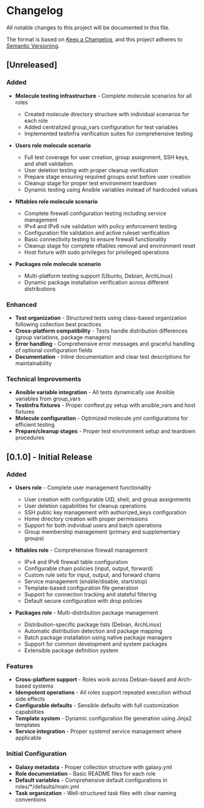 # Changelog

All notable changes to this project will be documented in this file.

The format is based on [Keep a Changelog](https://keepachangelog.com/en/1.0.0/),
and this project adheres to
[Semantic Versioning](https://semver.org/spec/v2.0.0.html).

## [Unreleased]

### Added

- **Molecule testing infrastructure** - Complete molecule scenarios for all
  roles

  - Created molecule directory structure with individual scenarios for each role
  - Added centralized group_vars configuration for test variables
  - Implemented testinfra verification suites for comprehensive testing

- **Users role molecule scenario**

  - Full test coverage for user creation, group assignment, SSH keys, and shell
    validation
  - User deletion testing with proper cleanup verification
  - Prepare stage ensuring required groups exist before user creation
  - Cleanup stage for proper test environment teardown
  - Dynamic testing using Ansible variables instead of hardcoded values

- **Nftables role molecule scenario**

  - Complete firewall configuration testing including service management
  - IPv4 and IPv6 rule validation with policy enforcement testing
  - Configuration file validation and active ruleset verification
  - Basic connectivity testing to ensure firewall functionality
  - Cleanup stage for complete nftables removal and environment reset
  - Host fixture with sudo privileges for privileged operations

- **Packages role molecule scenario**
  - Multi-platform testing support (Ubuntu, Debian, ArchLinux)
  - Dynamic package installation verification across different distributions

### Enhanced

- **Test organization** - Structured tests using class-based organization
  following collection best practices
- **Cross-platform compatibility** - Tests handle distribution differences
  (group variations, package managers)
- **Error handling** - Comprehensive error messages and graceful handling of
  optional configuration fields
- **Documentation** - Inline documentation and clear test descriptions for
  maintainability

### Technical Improvements

- **Ansible variable integration** - All tests dynamically use Ansible variables
  from group_vars
- **Testinfra fixtures** - Proper conftest.py setup with ansible_vars and host
  fixtures
- **Molecule configuration** - Optimized molecule.yml configurations for
  efficient testing
- **Prepare/cleanup stages** - Proper test environment setup and teardown
  procedures

## [0.1.0] - Initial Release

### Added

- **Users role** - Complete user management functionality

  - User creation with configurable UID, shell, and group assignments
  - User deletion capabilities for cleanup operations
  - SSH public key management with authorized_keys configuration
  - Home directory creation with proper permissions
  - Support for both individual users and batch operations
  - Group membership management (primary and supplementary groups)

- **Nftables role** - Comprehensive firewall management

  - IPv4 and IPv6 firewall table configuration
  - Configurable chain policies (input, output, forward)
  - Custom rule sets for input, output, and forward chains
  - Service management (enable/disable, start/stop)
  - Template-based configuration file generation
  - Support for connection tracking and stateful filtering
  - Default secure configuration with drop policies

- **Packages role** - Multi-distribution package management
  - Distribution-specific package lists (Debian, ArchLinux)
  - Automatic distribution detection and package mapping
  - Batch package installation using native package managers
  - Support for common development and system packages
  - Extensible package definition system

### Features

- **Cross-platform support** - Roles work across Debian-based and Arch-based
  systems
- **Idempotent operations** - All roles support repeated execution without side
  effects
- **Configurable defaults** - Sensible defaults with full customization
  capabilities
- **Template system** - Dynamic configuration file generation using Jinja2
  templates
- **Service integration** - Proper systemd service management where applicable

### Initial Configuration

- **Galaxy metadata** - Proper collection structure with galaxy.yml
- **Role documentation** - Basic README files for each role
- **Default variables** - Comprehensive default configurations in
  roles/\*/defaults/main.yml
- **Task organization** - Well-structured task files with clear naming
  conventions
